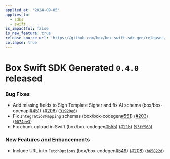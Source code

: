 ```yaml
---
applied_at: '2024-09-05'
applies_to:
  - sdks
  - swift
is_impactful: false
is_new_feature: true
release_source_url: 'https://github.com/box/box-swift-sdk-gen/releases/tag/0.4.0'
collapse: true
---
```


# Box Swift SDK Generated `0.4.0` released

### Bug Fixes

* Add missing fields to Sign Template Signer and fix AI schema (box/box-openapi[#451][1]) ([#206][2]) ([`31920e6`][3])
* Fix `IntegrationMapping` schemas (box/box-codegen[#551][4]) ([#203][5]) ([`0074ee3`][6])
* Fix chunk upload in Swift (box/box-codegen[#555][7]) ([#215][8]) ([`93ff568`][9])

### New Features and Enhancements

* Include URL into `FetchOptions` (box/box-codegen[#549][10]) ([#208][11]) ([`b65822d`][12])

[1]: https://github.com/box/box-codegen/issues/451

[2]: https://github.com/box/box-codegen/issues/206

[3]: https://github.com/box/box-codegen/commit/31920e67692c16b0600c4c9f4c279e22d02e4598

[4]: https://github.com/box/box-codegen/issues/551

[5]: https://github.com/box/box-codegen/issues/203

[6]: https://github.com/box/box-codegen/commit/0074ee326627d01057cf50cb257d2291b646ab08

[7]: https://github.com/box/box-codegen/issues/555

[8]: https://github.com/box/box-codegen/issues/215

[9]: https://github.com/box/box-codegen/commit/93ff5686415d99aa807d57d9e062f5a96380d707

[10]: https://github.com/box/box-codegen/issues/549

[11]: https://github.com/box/box-codegen/issues/208

[12]: https://github.com/box/box-codegen/commit/b65822d379b1d5e9be7b179ed754e725f5a499fa
